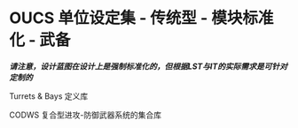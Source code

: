 # OUCS 单位设定集 - 传统型 - 模块标准化 - 武备

***请注意，设计蓝图在设计上是强制标准化的，但根据LST与IT的实际需求是可针对定制的***

Turrets & Bays 定义库

CODWS 复合型进攻-防御武器系统的集合库
